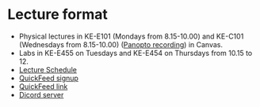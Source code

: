 # Lecture format
- Physical lectures in KE-E101 (Mondays from 8.15-10.00) and KE-C101 (Wednesdays from 8.15-10.00) ([Panopto recording](https://stavanger.instructure.com/courses/10731/external_tools/440)) in Canvas.
- Labs in KE-E455 on Tuesdays and KE-E454 on Thursdays from 10.15 to 12.
- [Lecture Schedule](./lecture-schedule.md)
- [QuickFeed signup](./signup.md)
- [QuickFeed link](https://uis.itest.run)
- [Dicord server](https://github.com/dat240-2022/info/blob/main/signup.md#discord-dat240-server-registration)
